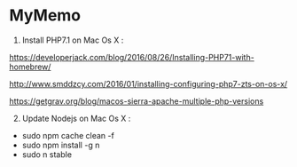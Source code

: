 # MyMemo

1. Install PHP7.1 on Mac Os X : 

https://developerjack.com/blog/2016/08/26/Installing-PHP71-with-homebrew/

http://www.smddzcy.com/2016/01/installing-configuring-php7-zts-on-os-x/

https://getgrav.org/blog/macos-sierra-apache-multiple-php-versions

2. Update Nodejs on Mac Os X :
 - sudo npm cache clean -f
 - sudo npm install -g n
 - sudo n stable

